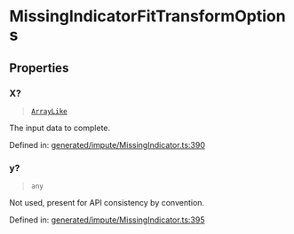 # MissingIndicatorFitTransformOptions

## Properties

### X?

> [`ArrayLike`](../types/ArrayLike.md)

The input data to complete.

Defined in:  [generated/impute/MissingIndicator.ts:390](https://github.com/transitive-bullshit/scikit-learn-ts/blob/92ab806/packages/sklearn/src/generated/impute/MissingIndicator.ts#L390)

### y?

> `any`

Not used, present for API consistency by convention.

Defined in:  [generated/impute/MissingIndicator.ts:395](https://github.com/transitive-bullshit/scikit-learn-ts/blob/92ab806/packages/sklearn/src/generated/impute/MissingIndicator.ts#L395)
